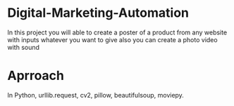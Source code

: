 # Digital-Marketing-Automation
In this project you will able to create a poster of a product from any website with inputs whatever you want to give 
also you can create a photo video with sound

# Aprroach
In Python,
urllib.request,
cv2,
pillow,
beautifulsoup,
moviepy.

